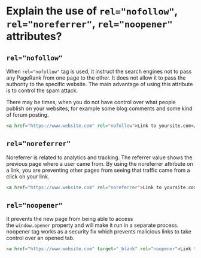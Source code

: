 # Explain the use of `rel="nofollow"`, `rel="noreferrer"`, `rel="noopener"` attributes?

## `rel="nofollow"`

When `rel="nofollow"` tag is used, it instruct the search engines not to pass any PageRank from one page to the other. It does not allow it to pass the authority to the specific website. The main advantage of using this attribute is to control the spam attack.

There may be times, when you do not have control over what people publish on your websites, for example some blog comments and some kind of forum posting.

```html
<a href="https://www.website.com" rel="nofollow">Link to yoursite.com</a>
```

## `rel="noreferrer"`

Noreferrer is related to analytics and tracking. The referrer value shows the previous page where a user came from. By using the noreferrer attribute on a link, you are preventing other pages from seeing that traffic came from a click on your link.

```html
<a href="https://www.website.com" rel="noreferrer">Link to yoursite.com</a>
```

## `rel="noopener"`

It prevents the new page from being able to access the `window.opener` property and will make it run in a separate process. noopener tag works as a security fix which prevents malicious links to take control over an opened tab.

```html
<a href="https://www.website.com" target="_blank" rel="noopener">Link to yoursite.com</a>
```